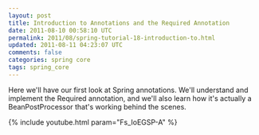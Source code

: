 ```yaml
---           
layout: post
title: Introduction to Annotations and the Required Annotation
date: 2011-08-10 00:58:10 UTC
permalink: 2011/08/spring-tutorial-18-introduction-to.html
updated: 2011-08-11 04:23:07 UTC
comments: false
categories: spring core
tags: spring_core
---
```


Here we'll have our first look at Spring annotations. We'll understand and implement the Required annotation, and we'll also learn how it's actually a BeanPostProcessor that's working behind the scenes.

{% include youtube.html param="Fs_IoEGSP-A" %}